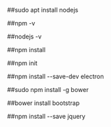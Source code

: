 ##sudo apt install nodejs



##npm -v


##nodejs -v


##npm install


##npm init


##npm install --save-dev electron


##sudo npm install -g bower


##bower install bootstrap


##npm install --save jquery